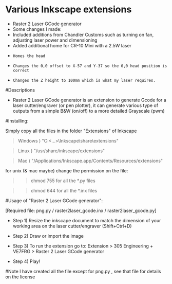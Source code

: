 # Various Inkscape extensions

 - Raster 2 Laser GCode generator
 - Some changes I made:
 -   Included additions from Chandler Customs such as turning on fan, adjusting laser power and dimensioning
 -   Added additional home for CR-10 Mini with a 2.5W laser
 -     Homes the head
 -     Changes the 0,0 offset to X-57 and Y-37 so the 0,0 head position is correct
 -     Changes the Z height to 100mm which is what my laser requires.


#Descriptions
- Raster 2 Laser GCode generator is an extension to generate Gcode for a laser cutter/engraver (or pen plotter), it can generate various type of outputs from a simple B&W (on/off) to a more detailed Grayscale (pwm)


#Installing:

Simply copy all the files in the folder "Extensions" of Inkscape

>Windows ) "C:\<...>\Inkscape\share\extensions"

>Linux ) "/usr/share/inkscape/extensions"

>Mac ) "/Applications/Inkscape.app/Contents/Resources/extensions"


for unix (& mac maybe) change the permission on the file:

>>chmod 755 for all the *.py files

>>chmod 644 for all the *.inx files



#Usage of "Raster 2 Laser GCode generator":

[Required file: png.py / raster2laser_gcode.inx / raster2laser_gcode.py]

- Step 1) Resize the inkscape document to match the dimension of your working area on the laser cutter/engraver (Shift+Ctrl+D)

- Step 2) Draw or import the image

- Step 3) To run the extension go to: Extension > 305 Engineering + VE7FRG > Raster 2 Laser GCode generator

- Step 4) Play!




#Note
I have created all the file except for png.py , see that file for details on the license
